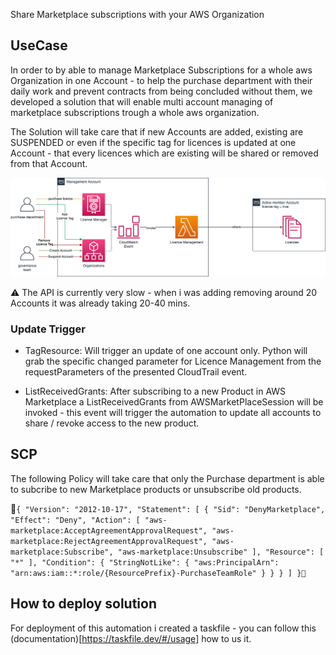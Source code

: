 Share Marketplace subscriptions with your AWS Organization


## UseCase
In order to by able to manage Marketplace Subscriptions for a whole aws Organization in one Account - to help the purchase department with their daily work and prevent contracts from being concluded without them, we developed a solution that will enable multi account managing of marketplace subscriptions trough a whole aws organization.

The Solution will take care that if new Accounts are added, existing are SUSPENDED or even if the specific tag for licences is updated at one Account - that every licences which are existing will be shared or removed from that Account.

![Architecture](./static/marketplacesubscription.png "Architecture")

:warning: The API is currently very slow - when i was  adding removing around 20 Accounts it was already taking 20-40 mins.

### Update Trigger

- TagResource: Will trigger an update of one account only. Python will grab the specific changed parameter for Licence Management from the requestParameters of the presented CloudTrail event.

- ListReceivedGrants: After subscribing to a new Product in AWS Marketplace a ListReceivedGrants from AWSMarketPlaceSession will be invoked - this event will trigger the automation to update all accounts to share / revoke access to the new product.

## SCP
The following Policy will take care that only the Purchase department is able to subcribe to new Marketplace products or unsubscribe old products.

```{
      "Version": "2012-10-17",
      "Statement": [
            {
                  "Sid": "DenyMarketplace",
                  "Effect": "Deny",
                  "Action": [
                        "aws-marketplace:AcceptAgreementApprovalRequest",
                        "aws-marketplace:RejectAgreementApprovalRequest",
                        "aws-marketplace:Subscribe",
                        "aws-marketplace:Unsubscribe"
                  ],
                  "Resource": [
                        "*"
                  ],
                  "Condition": {
                        "StringNotLike": {
                              "aws:PrincipalArn": "arn:aws:iam::*:role/{ResourcePrefix}-PurchaseTeamRole"
                        }
                  }
            }
      ]
}```

## How to deploy solution
For deployment of this automation i created a taskfile - you can follow this (documentation)[https://taskfile.dev/#/usage] how to us it.
